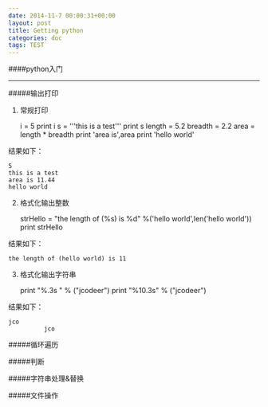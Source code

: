 ```yaml
---
date: 2014-11-7 00:00:31+00:00
layout: post
title: Getting python
categories: doc
tags: TEST
---
```

####python入门


----------
#####输出打印

 1. 常规打印

    i = 5 
    print i
    s = '''this is a test'''
    print s
    length = 5.2 
    breadth = 2.2 
    area =  length * breadth
    print 'area is',area
    print 'hello world' 

结果如下：

    5
    this is a test
    area is 11.44
    hello world


 2. 格式化输出整数

     strHello = "the length of (%s) is %d" %('hello world',len('hello world'))
    print strHello
    
结果如下：

    the length of (hello world) is 11

 3. 格式化输出字符串

    print "%.3s " % ("jcodeer")
    print "%10.3s" % ("jcodeer")

结果如下：

    jco
              jco

#####循环遍历

#####判断


#####字符串处理&替换


#####文件操作

